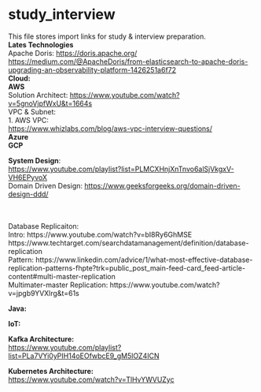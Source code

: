 # study_interview
This file stores import links for study & interview preparation.<br>
   <b>Lates Technologies</b>
   <br> Apache Doris: https://doris.apache.org/
   <br> https://medium.com/@ApacheDoris/from-elasticsearch-to-apache-doris-upgrading-an-observability-platform-1426251a6f72
   <br> <b>Cloud:</b></br>
   <b>AWS</b> 
   <br> Solution Architect: https://www.youtube.com/watch?v=5gnoVjpfWxU&t=1664s
   <br>VPC & Subnet:<br>
          1. AWS VPC:  <br> https://www.whizlabs.com/blog/aws-vpc-interview-questions/ <br>
   <b>Azure</b><br>
   <b>GCP</b><br>
       
  <b>System Design</b>: <br>
  https://www.youtube.com/playlist?list=PLMCXHnjXnTnvo6alSjVkgxV-VH6EPyvoX </br>
     Domain Driven Design: https://www.geeksforgeeks.org/domain-driven-design-ddd/

 <br>    
<br>Database Replicaiton:
<br> Intro: https://www.youtube.com/watch?v=bI8Ry6GhMSE
<br> https://www.techtarget.com/searchdatamanagement/definition/database-replication
<br> Pattern: https://www.linkedin.com/advice/1/what-most-effective-database-replication-patterns-fhpte?trk=public_post_main-feed-card_feed-article-content#multi-master-replication
<br> Multimater-master Replication: https://www.youtube.com/watch?v=jpgb9YVXlrg&t=61s
	 

<b>Java:</b>

<b>IoT:</b>

<b>Kafka Architecture: </b> <br>
https://www.youtube.com/playlist?list=PLa7VYi0yPIH14oEOfwbcE9_gM5lOZ4ICN

<b>Kubernetes Architecture: </b></br>
https://www.youtube.com/watch?v=TlHvYWVUZyc
